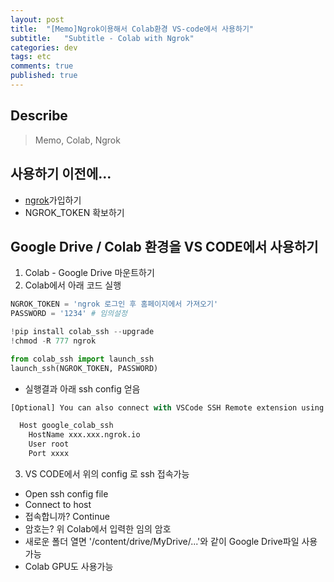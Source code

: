 ```yaml
---
layout: post
title:  "[Memo]Ngrok이용해서 Colab환경 VS-code에서 사용하기"
subtitle:   "Subtitle - Colab with Ngrok"
categories: dev
tags: etc
comments: true
published: true
---
```

## Describe
> Memo, Colab, Ngrok<br>


## 사용하기 이전에...
- [ngrok](https://ngrok.com/)가입하기
- NGROK_TOKEN 확보하기

## Google Drive / Colab 환경을 VS CODE에서 사용하기

1. Colab - Google Drive 마운트하기
2. Colab에서 아래 코드 실행

```python
NGROK_TOKEN = 'ngrok 로그인 후 홈페이지에서 가져오기'
PASSWORD = '1234' # 임의설정

!pip install colab_ssh --upgrade
!chmod -R 777 ngrok

from colab_ssh import launch_ssh
launch_ssh(NGROK_TOKEN, PASSWORD)
```

- 실행결과 아래 ssh config 얻음

```python
[Optional] You can also connect with VSCode SSH Remote extension using this configuration:

  Host google_colab_ssh
    HostName xxx.xxx.ngrok.io
    User root
    Port xxxx
```

3. VS CODE에서 위의 config 로 ssh 접속가능
  - Open ssh config file
  - Connect to host
  - 접속합니까? Continue
  - 암호는? 위 Colab에서 입력한 임의 암호
  - 새로운 폴더 열면 '/content/drive/MyDrive/...'와 같이 Google Drive파일 사용가능
  - Colab GPU도 사용가능